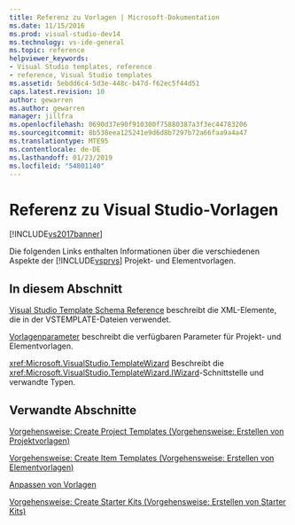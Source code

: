 ```yaml
---
title: Referenz zu Vorlagen | Microsoft-Dokumentation
ms.date: 11/15/2016
ms.prod: visual-studio-dev14
ms.technology: vs-ide-general
ms.topic: reference
helpviewer_keywords:
- Visual Studio templates, reference
- reference, Visual Studio templates
ms.assetid: 5ebdd6c4-5d3e-448c-b47d-f62ec5f44d51
caps.latest.revision: 10
author: gewarren
ms.author: gewarren
manager: jillfra
ms.openlocfilehash: 0690d37e90f910300f75880387a3f3ec44783206
ms.sourcegitcommit: 8b538eea125241e9d6d8b7297b72a66faa9a4a47
ms.translationtype: MTE95
ms.contentlocale: de-DE
ms.lasthandoff: 01/23/2019
ms.locfileid: "54801140"
---
```

# <a name="visual-studio-template-reference"></a>Referenz zu Visual Studio-Vorlagen
[!INCLUDE[vs2017banner](../includes/vs2017banner.md)]

Die folgenden Links enthalten Informationen über die verschiedenen Aspekte der [!INCLUDE[vsprvs](../includes/vsprvs-md.md)] Projekt- und Elementvorlagen.

## <a name="in-this-section"></a>In diesem Abschnitt
 [Visual Studio Template Schema Reference](../extensibility/visual-studio-template-schema-reference.md) beschreibt die XML-Elemente, die in der VSTEMPLATE-Dateien verwendet.

 [Vorlagenparameter](../ide/template-parameters.md) beschreibt die verfügbaren Parameter für Projekt- und Elementvorlagen.

 <xref:Microsoft.VisualStudio.TemplateWizard> Beschreibt die <xref:Microsoft.VisualStudio.TemplateWizard.IWizard>-Schnittstelle und verwandte Typen.

## <a name="related-sections"></a>Verwandte Abschnitte
 [Vorgehensweise: Create Project Templates (Vorgehensweise: Erstellen von Projektvorlagen)](../ide/how-to-create-project-templates.md)

 [Vorgehensweise: Create Item Templates (Vorgehensweise: Erstellen von Elementvorlagen)](../ide/how-to-create-item-templates.md)

 [Anpassen von Vorlagen](../ide/customizing-project-and-item-templates.md)

 [Vorgehensweise: Create Starter Kits (Vorgehensweise: Erstellen von Starter Kits)](../ide/how-to-create-starter-kits.md)